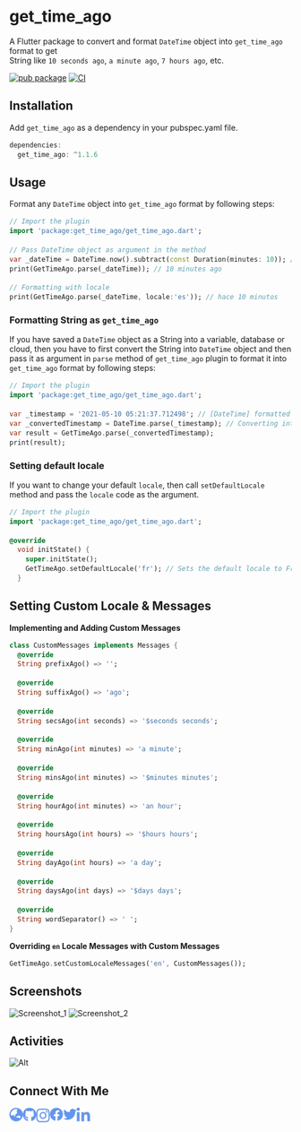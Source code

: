 # get_time_ago

A Flutter package to convert and format `DateTime` object into `get_time_ago` format to get  
String like `10 seconds ago`, `a minute ago`, `7 hours ago`, etc.

[![pub package](https://img.shields.io/pub/v/get_time_ago.svg)][pub]
[![CI](https://github.com/nixrajput/get-time-ago/workflows/CI/badge.svg)][pub]

## Installation

Add `get_time_ago` as a dependency in your pubspec.yaml file.

```dart
dependencies:
  get_time_ago: ^1.1.6
```

## Usage

Format any `DateTime` object into `get_time_ago` format by following steps:

```dart
// Import the plugin
import 'package:get_time_ago/get_time_ago.dart';

// Pass DateTime object as argument in the method
var _dateTime = DateTime.now().subtract(const Duration(minutes: 10)); // [DateTime] object
print(GetTimeAgo.parse(_dateTime)); // 10 minutes ago

// Formatting with locale
print(GetTimeAgo.parse(_dateTime, locale:'es')); // hace 10 minutos
```

### Formatting String as `get_time_ago`

If you have saved a `DateTime` object as a String into a variable, database or cloud, then you have to
first convert the String into `DateTime` object and then pass it as argument in `parse` method of
`get_time_ago` plugin to format it into `get_time_ago` format by following steps:

```dart
// Import the plugin
import 'package:get_time_ago/get_time_ago.dart';

var _timestamp = '2021-05-10 05:21:37.712498'; // [DateTime] formatted as String.
var _convertedTimestamp = DateTime.parse(_timestamp); // Converting into [DateTime] object
var result = GetTimeAgo.parse(_convertedTimestamp); 
print(result);
```

### Setting default locale

If you want to change your default `locale`, then call `setDefaultLocale` method and pass the
`locale` code as the argument.

```dart
// Import the plugin
import 'package:get_time_ago/get_time_ago.dart';

@override
  void initState() {
    super.initState();
    GetTimeAgo.setDefaultLocale('fr'); // Sets the default locale to French
  }
```

## Setting Custom Locale & Messages

**Implementing and Adding Custom Messages**

```dart
class CustomMessages implements Messages {
  @override
  String prefixAgo() => '';

  @override
  String suffixAgo() => 'ago';

  @override
  String secsAgo(int seconds) => '$seconds seconds';

  @override
  String minAgo(int minutes) => 'a minute';

  @override
  String minsAgo(int minutes) => '$minutes minutes';

  @override
  String hourAgo(int minutes) => 'an hour';

  @override
  String hoursAgo(int hours) => '$hours hours';

  @override
  String dayAgo(int hours) => 'a day';

  @override
  String daysAgo(int days) => '$days days';

  @override
  String wordSeparator() => ' ';
}
```

**Overriding `en` Locale Messages with Custom Messages**

```dart
GetTimeAgo.setCustomLocaleMessages('en', CustomMessages());
```

## Screenshots

<img width="400" alt="Screenshot_1" src="https://raw.githubusercontent.com/nixrajput/get-time-ago/master/screenshots/get_time_ago_1.png" />
<img width="400" alt="Screenshot_2" src="https://raw.githubusercontent.com/nixrajput/get-time-ago/master/screenshots/get_time_ago_2.png" />

## Activities

![Alt](https://repobeats.axiom.co/api/embed/cbde7baa03c95d2e3261af1fa679d94570341b08.svg "Repobeats analytics image")

## Connect With Me

[<img align="left" alt="nixrajput | Website" width="24px" src="https://raw.githubusercontent.com/nixrajput/nixlab-files/master/images/icons/globe-icon.svg" />][website]

[<img align="left" alt="nixrajput | GitHub" width="24px" src="https://raw.githubusercontent.com/nixrajput/nixlab-files/master/images/icons/github-brands.svg" />][github]

[<img align="left" alt="nixrajput | Instagram" width="24px" src="https://raw.githubusercontent.com/nixrajput/nixlab-files/master/images/icons/instagram-brands.svg" />][instagram]

[<img align="left" alt="nixrajput | Facebook" width="24px" src="https://raw.githubusercontent.com/nixrajput/nixlab-files/master/images/icons/facebook-brands.svg" />][facebook]

[<img align="left" alt="nixrajput | Twitter" width="24px" src="https://raw.githubusercontent.com/nixrajput/nixlab-files/master/images/icons/twitter-brands.svg" />][twitter]

[<img align="left" alt="nixrajput | LinkedIn" width="24px" src="https://raw.githubusercontent.com/nixrajput/nixlab-files/master/images/icons/linkedin-in-brands.svg" />][linkedin]

[pub]: https://pub.dev/packages/get_time_ago
[github]: https://github.com/nixrajput
[website]: https://nixlab.co.in
[facebook]: https://facebook.com/nixrajput07
[twitter]: https://twitter.com/nixrajput07
[instagram]: https://instagram.com/nixrajput
[linkedin]: https://linkedin.com/in/nixrajput